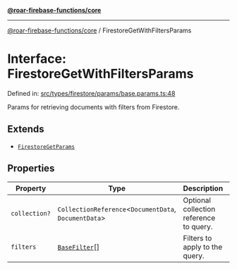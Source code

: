 [**@roar-firebase-functions/core**](../README.md)

---

[@roar-firebase-functions/core](../README.md) / FirestoreGetWithFiltersParams

# Interface: FirestoreGetWithFiltersParams

Defined in: [src/types/firestore/params/base.params.ts:48](src/src/types/firestore/params/base.params.ts#48)

Params for retrieving documents with filters from Firestore.

## Extends

- [`FirestoreGetParams`](FirestoreGetParams.md)

## Properties

| Property                              | Type                                                    | Description                             | Overrides                    | Defined in                                                                                       |
| ------------------------------------- | ------------------------------------------------------- | --------------------------------------- | ---------------------------- | ------------------------------------------------------------------------------------------------ |
| <a id="collection"></a> `collection?` | `CollectionReference`\<`DocumentData`, `DocumentData`\> | Optional collection reference to query. | -                            | [src/types/firestore/params/base.params.ts:50](src/src/types/firestore/params/base.params.ts#50) |
| <a id="filters"></a> `filters`        | [`BaseFilter`](../type-aliases/BaseFilter.md)[]         | Filters to apply to the query.          | `FirestoreGetParams.filters` | [src/types/firestore/params/base.params.ts:53](src/src/types/firestore/params/base.params.ts#53) |
